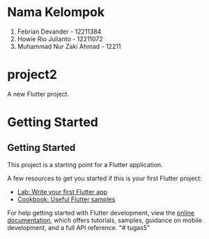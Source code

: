 # Nama Kelompok

1. Febrian Devander - 12211384
2. Howie Rio Julianto - 12211072
3. Muhammad Nur Zaki Ahmad - 12211
# project2

A new Flutter project.

# Getting Started
## Getting Started

This project is a starting point for a Flutter application.

A few resources to get you started if this is your first Flutter project:

- [Lab: Write your first Flutter app](https://docs.flutter.dev/get-started/codelab)
- [Cookbook: Useful Flutter samples](https://docs.flutter.dev/cookbook)

For help getting started with Flutter development, view the
[online documentation](https://docs.flutter.dev/), which offers tutorials,
samples, guidance on mobile development, and a full API reference.
"# tugas5" 
